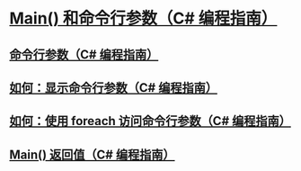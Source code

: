 # [Main() 和命令行参数（C# 编程指南）](main-and-command-line-arguments.md)
## [命令行参数（C# 编程指南）](command-line-arguments.md)
## [如何：显示命令行参数（C# 编程指南）](how-to-display-command-line-arguments.md)
## [如何：使用 foreach 访问命令行参数（C# 编程指南）](how-to-access-command-line-arguments-using-foreach.md)
## [Main() 返回值（C# 编程指南）](main-return-values.md)
